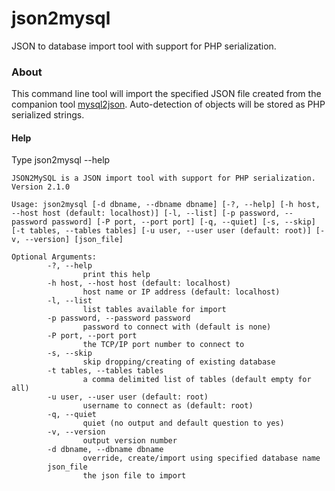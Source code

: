 json2mysql
==========

JSON to database import tool with support for PHP serialization.

### About

This command line tool will import the specified JSON file created from the companion tool [mysql2json](https://github.com/steveorevo/mysql2json). Auto-detection of objects will be stored as PHP serialized strings.  

#### Help
Type json2mysql --help

```
JSON2MySQL is a JSON import tool with support for PHP serialization.
Version 2.1.0

Usage: json2mysql [-d dbname, --dbname dbname] [-?, --help] [-h host, --host host (default: localhost)] [-l, --list] [-p password, --password password] [-P port, --port port] [-q, --quiet] [-s, --skip] [-t tables, --tables tables] [-u user, --user user (default: root)] [-v, --version] [json_file]

Optional Arguments:
        -?, --help
                print this help
        -h host, --host host (default: localhost)
                host name or IP address (default: localhost)
        -l, --list
                list tables available for import
        -p password, --password password
                password to connect with (default is none)
        -P port, --port port
                the TCP/IP port number to connect to
        -s, --skip
                skip dropping/creating of existing database
        -t tables, --tables tables
                a comma delimited list of tables (default empty for all)
        -u user, --user user (default: root)
                username to connect as (default: root)
        -q, --quiet
                quiet (no output and default question to yes)
        -v, --version
                output version number
        -d dbname, --dbname dbname
                override, create/import using specified database name
        json_file
                the json file to import
```
